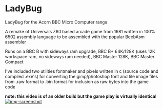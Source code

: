 # LadyBug
LadyBug for the Acorn BBC Micro Computer range

A remake of Universals Z80 based arcade game from 1981 written in 100% 6502 assembly language to be assembled with the popular BeebAsm assembler

Runs on a BBC B with sideways ram upgrade, BBC B+ 64K/128K (uses 12K workspace ram, no sideways ram needed), BBC Master 128K, BBC Master Compact

I've included two utilities fontmaker and pixels written in c (source code and compiled .exe's) for converting the gimp/photoshop font and tile image files from .raw format to .bin format for inclusion as raw bytes into the game code

**note: this video is of an older build but the game play is virtually identical**\
[![img-screenshot](https://user-images.githubusercontent.com/87623090/136460719-7151cdd3-741a-4b1a-9a53-1be546448695.png)](https://www.youtube.com/watch?v=CsHSW4qdZ9U)
